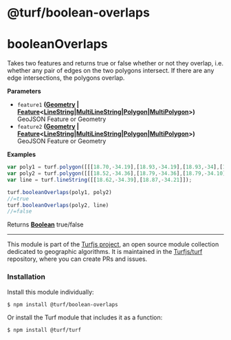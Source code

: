 # @turf/boolean-overlaps

# booleanOverlaps

Takes two features and returns true or false whether or not they overlap, i.e. whether any pair of edges on the two polygons intersect. If there are any edge intersections, the polygons overlap.

**Parameters**

-   `feature1` **([Geometry](http://geojson.org/geojson-spec.html#geometry) \| [Feature](http://geojson.org/geojson-spec.html#feature-objects)&lt;[LineString](http://geojson.org/geojson-spec.html#linestring)|[MultiLineString](http://geojson.org/geojson-spec.html#multilinestring)|[Polygon](http://geojson.org/geojson-spec.html#polygon)|[MultiPolygon](http://geojson.org/geojson-spec.html#multipolygon)>)** GeoJSON Feature or Geometry
-   `feature2` **([Geometry](http://geojson.org/geojson-spec.html#geometry) \| [Feature](http://geojson.org/geojson-spec.html#feature-objects)&lt;[LineString](http://geojson.org/geojson-spec.html#linestring)|[MultiLineString](http://geojson.org/geojson-spec.html#multilinestring)|[Polygon](http://geojson.org/geojson-spec.html#polygon)|[MultiPolygon](http://geojson.org/geojson-spec.html#multipolygon)>)** GeoJSON Feature or Geometry

**Examples**

```javascript
var poly1 = turf.polygon([[[18.70,-34.19],[18.93,-34.19],[18.93,-34],[18.70,-34],[18.70,-34.19]]]);
var poly2 = turf.polygon([[[18.52,-34.36],[18.79,-34.36],[18.79,-34.10],[18.52,-34.10],[1852,-34.36]]]);
var line = turf.lineString([[18.62,-34.39],[18.87,-34.21]]);

turf.booleanOverlaps(poly1, poly2)
//=true
turf.booleanOverlaps(poly2, line)
//=false
```

Returns **[Boolean](https://developer.mozilla.org/en-US/docs/Web/JavaScript/Reference/Global_Objects/Boolean)** true/false

<!-- This file is automatically generated. Please don't edit it directly:
if you find an error, edit the source file (likely index.js), and re-run
./scripts/generate-readmes in the turf project. -->

---

This module is part of the [Turfjs project](http://turfjs.org/), an open source
module collection dedicated to geographic algorithms. It is maintained in the
[Turfjs/turf](https://github.com/Turfjs/turf) repository, where you can create
PRs and issues.

### Installation

Install this module individually:

```sh
$ npm install @turf/boolean-overlaps
```

Or install the Turf module that includes it as a function:

```sh
$ npm install @turf/turf
```


